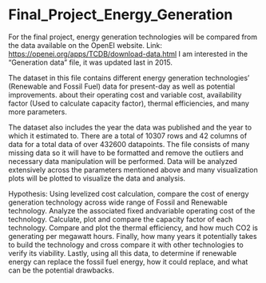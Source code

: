# Final_Project_Energy_Generation

For the final project, energy generation technologies will be compared from the data available on the OpenEI website. Link: https://openei.org/apps/TCDB/download-data.html I am interested in the “Generation data” file, it was updated last in 2015.

The dataset in this file contains different energy generation technologies’ (Renewable and Fossil Fuel) data for present-day as well as potential improvements. about their operating cost and variable cost, availability factor (Used to calculate capacity factor), thermal efficiencies, and many more parameters. 

The dataset also includes the year the data was published and the year to which it estimated to. There are a total of 10307 rows and 42 columns of data for a total data of over 432600 datapoints. The file consists of many missing data so it will have to be formatted and remove the outliers and necessary data manipulation will be performed. Data will be analyzed extensively across the parameters mentioned above and many visualization plots will be plotted to visualize the data and analysis.

Hypothesis: Using levelized cost calculation, compare the cost of energy generation technology across wide range of Fossil and Renewable technology. Analyze the associated fixed andvariable operating cost of the technology. Calculate, plot and compare the capacity factor of each technology. Compare and plot the thermal efficiency, and how much CO2 is generating per megawatt hours. Finally, how many years it potentially takes to build the technology and cross compare it with other technologies to verify its viability. Lastly, using all this data, to determine if renewable energy can replace the fossil fuel energy, how it could replace, and what can be the potential drawbacks.
